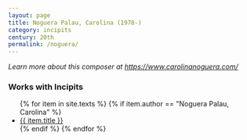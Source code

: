 ```yaml
---
layout: page
title: Noguera Palau, Carolina (1978-)
category: incipits
century: 20th
permalink: /noguera/
---
```


*Learn more about this composer at <a href="https://www.carolinanoguera.com/" target="_blank">https://www.carolinanoguera.com/</a>*
<br/>

### Works with Incipits
<ul class="texts">
    {% for item in site.texts %}
      {% if item.author == "Noguera Palau, Carolina" %}
          <li class="text-title">
          <a href="{{ site.baseurl }}{{ item.url }}">
        {{ item.title }}
              </a>
    </li>
      {% endif %}
    {% endfor %}
</ul>
